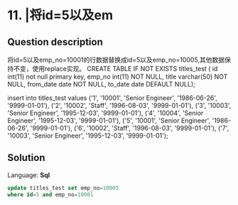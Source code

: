 # 11. |将id=5以及em

## Question description


将id=5以及emp_no=10001的行数据替换成id=5以及emp_no=10005,其他数据保持不变，使用replace实现。
CREATE TABLE IF NOT EXISTS titles_test (
    id int(11) not null primary key,
    emp_no  int(11) NOT NULL,
    title  varchar(50) NOT NULL,
    from_date  date NOT NULL,
    to_date  date DEFAULT NULL);

 insert into titles_test values ('1', '10001', 'Senior Engineer',
'1986-06-26', '9999-01-01'),
 ('2', '10002', 'Staff', '1996-08-03', '9999-01-01'),
 ('3', '10003', 'Senior Engineer', '1995-12-03', '9999-01-01'),
 ('4', '10004', 'Senior Engineer', '1995-12-03', '9999-01-01'),
 ('5', '10001', 'Senior Engineer', '1986-06-26', '9999-01-01'),
 ('6', '10002', 'Staff', '1996-08-03', '9999-01-01'),
 ('7', '10003', 'Senior Engineer', '1995-12-03', '9999-01-01');


## Solution

Language: **Sql**

```Sql
update titles_test set emp_no=10005
where id=5 and emp_no=10001
```


